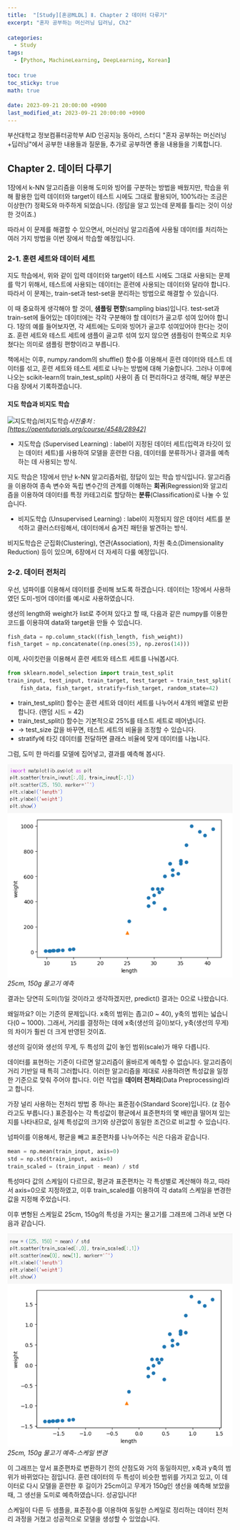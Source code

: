 ```yaml
---
title:  "[Study][혼공MLDL] Ⅱ. Chapter 2 데이터 다루기"
excerpt: "혼자 공부하는 머신러닝 딥러닝, Ch2"

categories:
  - Study
tags:
  - [Python, MachineLearning, DeepLearning, Korean]

toc: true
toc_sticky: true
math: true

date: 2023-09-21 20:00:00 +0900
last_modified_at: 2023-09-21 20:00:00 +0900
---
```

부산대학교 정보컴퓨터공학부 AID 인공지능 동아리, 스터디 "혼자 공부하는 머신러닝+딥러닝"에서 공부한 내용들과 질문들, 추가로 공부하면 좋을 내용들을 기록합니다.

## Chapter 2. 데이터 다루기

1장에서 k-NN 알고리즘을 이용해 도미와 빙어를 구분하는 방법을 배웠지만, 학습을 위해 활용한 입력 데이터와 target이 테스트 시에도 그대로 활용되어, 100%라는 조금은 이상한(?) 정확도와 마주하게 되었습니다. (정답을 알고 있는데 문제를 틀리는 것이 이상한 것이죠.)

따라서 이 문제를 해결할 수 있으면서, 머신러닝 알고리즘에 사용될 데이터를 처리하는 여러 가지 방법을 이번 장에서 학습할 예정입니다.

### 2-1. 훈련 세트와 데이터 세트

지도 학습에서, 위와 같이 입력 데이터와 target이 테스트 시에도 그대로 사용되는 문제를 막기 위해서, 테스트에 사용되는 데이터는 훈련에 사용되는 데이터와 달라야 합니다. 따라서 이 문제는, train-set과 test-set을 분리하는 방법으로 해결할 수 있습니다.

이 때 중요하게 생각해야 할 것이, **샘플링 편향**(sampling bias)입니다. test-set과 train-set에 들어있는 데이터에는 각각 구분해야 할 데이터가 골고루 섞여 있어야 합니다. 1장의 예를 들어보자면, 각 세트에는 도미와 빙어가 골고루 섞여있어야 한다는 것이죠. 훈련 세트와 테스트 세트에 샘플이 골고루 섞여 있지 않으면 샘플링이 한쪽으로 치우쳤다는 의미로 샘플링 편향이라고 부릅니다.

책에서는 이후, numpy.random의 shuffle() 함수를 이용해서 훈련 데이터와 테스트 데이터를 섞고, 훈련 세트와 테스트 세트로 나누는 방법에 대해 기술합니다. 그러나 이후에 나오는 scikit-learn의 train_test_split() 사용이 좀 더 편리하다고 생각해, 해당 부분은 다음 장에서 기록하겠습니다.

#### 지도 학습과 비지도 학습

![지도학습/비지도학습](https://s3-ap-northeast-2.amazonaws.com/opentutorials-user-file/module/4916/12309.jpeg)_사진출처 : [https://opentutorials.org/course/4548/28942]_

- 지도학습 (Supervised Learning) : label이 지정된 데이터 세트(입력과 타깃이 있는 데이터 세트)를 사용하여 모델을 훈련한 다음, 데이터를 분류하거나 결과를 예측하는 데 사용되는 방식.

지도 학습은 1장에서 만난 k-NN 알고리즘처럼, 정답이 있는 학습 방식입니다.
알고리즘을 이용하여 종속 변수와 독립 변수간의 관계를 이해하는 **회귀**(Regression)와 알고리즘을 이용하여 데이터를 특정 카테고리로 할당하는 **분류**(Classification)로 나눌 수 있습니다.

- 비지도학습 (Unsupervised Learning) : label이 지정되지 않은 데이터 세트를 분석하고 클러스터링해서, 데이터에서 숨겨진 패턴을 발견하는 방식.

비지도학습은 군집화(Clustering), 연관(Association), 차원 축소(Dimensionality Reduction) 등이 있으며, 6장에서 더 자세히 다룰 예정입니다.

### 2-2. 데이터 전처리

우선, 넘파이를 이용해서 데이터를 준비해 보도록 하겠습니다.
데이터는 1장에서 사용하였던 도미-빙어 데이터를 예시로 사용하였습니다.

생선의 length와 weight가 list로 주어져 있다고 할 때, 다음과 같은 numpy를 이용한 코드를 이용햐여 data와 target을 만들 수 있습니다.

```python
fish_data = np.column_stack((fish_length, fish_weight))
fish_target = np.concatenate((np.ones(35), np.zeros(14)))
```

이제, 사이킷런을 이용해서 훈련 세트와 테스트 세트를 나눠봅시다.

```python
from sklearn.model_selection import train_test_split
train_input, test_input, train_target, test_target = train_test_split(
    fish_data, fish_target, stratify=fish_target, random_state=42)

```

- train_test_split() 함수는 훈련 세트와 데이터 세트를 나누어서 4개의 배열로 반환합니다. (랜덤 시드 = 42)
- train_test_split() 함수는 기본적으로 25%를 테스트 세트로 떼어냅니다.
- -> test_size 값을 바꾸면, 테스트 세트의 비율을 조정할 수 있습니다.
- stratify에 타깃 데이터를 전달하면 클래스 비율에 맞게 데이터를 나눕니다.

그럼, 도미 한 마리를 모델에 집어넣고, 결과를 예측해 봅시다.

![25cm, 150g 물고기 예측](/assets/img/2023/hongong/ch2/ch2-2.jpg)_25cm, 150g 물고기 예측_

결과는 당연히 도미(1)일 것이라고 생각하겠지만, predict() 결과는 0으로 나왔습니다.

왜일까요? 이는 기준의 문제입니다. x축의 범위는 좁고(0 ~ 40), y축의 범위는 넓습니다(0 ~ 1000). 그래서, 거리를 결정하는 데에 x축(생선의 길이)보다, y축(생선의 무게)의 차이가 훨씬 더 크게 반영된 것이죠.

생선의 길이와 생선의 무게, 두 특성의 값이 놓인 범위(scale)가 매우 다릅니다.

데이터를 표현하는 기준이 다르면 알고리즙이 올바르게 예측할 수 없습니다. 알고리즘이 거리 기반일 때 특히 그러합니다. 이러한 알고리즘을 제대로 사용하려면 특성값을 일정한 기준으로 맞춰 주어야 합니다. 이런 작업을 **데이터 전처리**(Data Preprocessing)라고 합니다.

가장 널리 사용하는 전처리 방법 중 하나는 표준점수(Standard Score)입니다. (z 점수라고도 부릅니다.) 표준점수는 각 특성값이 평균에서 표준편차의 몇 배만큼 떨어져 있는지를 나타내므로, 실제 특성값의 크기와 상관없이 동일한 조건으로 비교할 수 있습니다.

넘파이를 이용해서, 평균을 빼고 표준편차를 나누어주는 식은 다음과 같습니다.

```python
mean = np.mean(train_input, axis=0)
std = np.std(train_input, axis=0)
train_scaled = (train_input - mean) / std
```

특성마다 값의 스케일이 다르므로, 평균과 표준편차는 각 특성별로 계산해야 하고, 따라서 axis=0으로 지정하였고, 이후 train_scaled를 이용하여 각 data의 스케일을 변경한 값을 지정해 주었습니다.

이후 변형된 스케일로 25cm, 150g의 특성을 가지는 물고기를 그래프에 그려내 보면 다음과 같습니다.

![25cm, 150g 물고기 예측_스케일 변경](/assets/img/2023/hongong/ch2/ch2-2-1.jpg)_25cm, 150g 물고기 예측-스케일 변경_

이 그래프는 앞서 표준편차로 변환하기 전의 산점도와 거의 동일하지만, x축과 y축의 범위가 바뀌었다는 점입니다. 훈련 데이터의 두 특성이 비슷한 범위를 가지고 있고, 이 데이터로 다시 모델을 훈련한 후 길이가 25cm이고 무게가 150g인 생선을 예측해 보았을 때, 그 생선을 도미로 예측하였습니다. 성공입니다!

스케일이 다른 두 샘플을, 표준점수를 이용하여 동일한 스케일로 정리하는 데이터 전처리 과정을 거쳤고 성공적으로 모델을 생성할 수 있었습니다.
